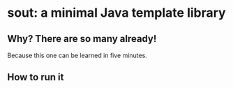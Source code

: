 # sout: a minimal Java template library

## Why? There are so many already!

Because this one can be learned in five minutes.

## How to run it



